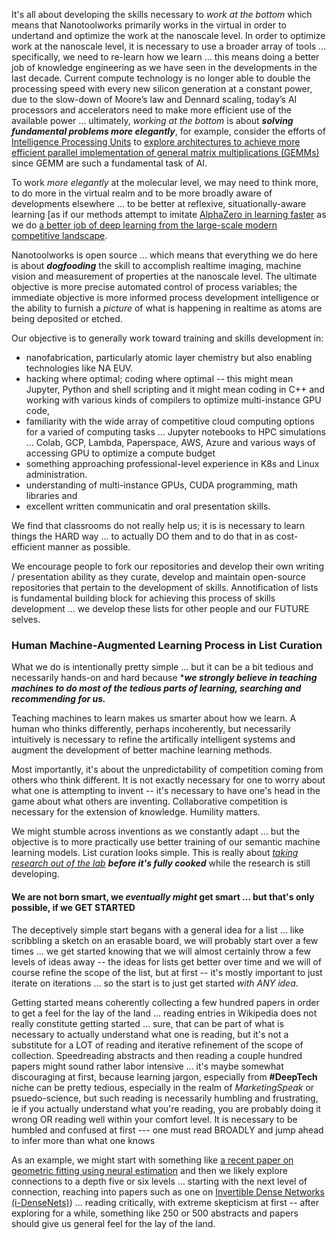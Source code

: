 It's all about developing the skills necessary to *work at the bottom* which means that Nanotoolworks primarily works in the virtual in order to undertand and optimize the work at the nanoscale level. In order to optimize work at the nanoscale level, it is necessary to use a broader array of tools ... specifically, we need to re-learn how we learn ... this means doing a better job of knowledge engineering as we have seen in the developments in the last decade. Current compute technology is no longer able to double the processing speed with every new silicon generation at a constant power, due to the slow-down of Moore’s law and Dennard scaling, today’s AI processors and accelerators need to make more efficient use of the available power ... ultimately, *working at the bottom* is about ***solving fundamental problems more elegantly***, for example, consider the efforts of [Intelligence Processing Units](https://en.wikipedia.org/wiki/Graphcore) to [explore architectures to achieve more efficient parallel implementation of general matrix multiplications (GEMMs)](https://docs.graphcore.ai/projects/ai-float-white-paper/en/latest/ai-float.html) since GEMM are such a fundamental task of AI.

To work *more elegantly* at the molecular level, we may need to think more, to do more in the virtual realm and to be more broadly aware of developments elsewhere ... to be better at reflexive, situationally-aware learning [as if our methods attempt to imitate [AlphaZero in learning faster](https://en.wikipedia.org/wiki/AlphaGo_Zero) as we do [a better job of deep learning from the large-scale modern competitive landscape](https://arxiv.org/pdf/2202.05924.pdf).

Nanotoolworks is open source ... which means that everything we do here is about ***dogfooding*** the skill to accomplish realtime imaging, machine vision and measurement of properties at the nanoscale level. The ultimate objective is more precise automated control of process variables; the immediate objective is more informed process development intelligence or the ability to furnish a *picture* of what is happening in realtime as atoms are being deposited or etched.


Our objective is to generally work toward training and skills development in:

* nanofabrication, particularly atomic layer chemistry but also enabling technologies like NA EUV. 
* hacking where optimal; coding where optimal -- this might mean Jupyter, Python and shell scripting and it might mean coding in C++ and working with various kinds of compilers to optimize multi-instance GPU code, 
* familiarity with the wide array of competitive cloud computing options for a varied of computing tasks ... Jupyter notebooks to HPC simulations ... Colab, GCP, Lambda, Paperspace, AWS, Azure and various ways of accessing GPU to optimize a compute budget  
* something approaching professional-level experience in K8s and Linux administration. 
* understanding of multi-instance GPUs, CUDA programming, math libraries and 
* excellent written communicatin and oral presentation skills.

We find that classrooms do not really help us; it is is necessary to learn things the HARD way ... to actually DO them and to do that in as cost-efficient manner as possible.

We encourage people to fork our repositories and develop their own writing / presentation ability as they curate, develop and maintain open-source repositories that pertain to the development of skills. Annotification of lists is fundamental building block for achieving this process of skills development ... we develop these lists for other people and our FUTURE selves.


### Human Machine-Augmented Learning Process in List Curation 

What we do is intentionally pretty simple ... but it can be a bit tedious and necessarily hands-on and hard because ****we strongly believe in teaching machines to do most of the tedious parts of learning, searching and recommending for us.***

Teaching machines to learn makes us smarter about how we learn. A human who thinks differently, perhaps incoherently, but necessarily intuitively is necessary to refine the artifically intelligent systems and augment the development of better machine learning methods.  

Most importantly, it's about the unpredictability of competition coming from others who think different.  It is not exactly necessary for one to worry about what one is attempting to invent -- it's necessary to have one's head in the game about what others are inventing. Collaborative competition is necessary for the extension of knowledge. Humility matters.

We might stumble across inventions as we constantly adapt ... but the objective is to more practically use better training of our semantic machine learning models. List curation looks simple. This is really about [*taking research out of the lab*](https://www.deepmind.com/blog/maximising-the-impact-of-our-breakthroughs) ***before it's fully cooked*** while the research is still developing.

#### We are not born smart, we *eventually might* get smart ... but that's only possible, if we GET STARTED

The deceptively simple start begans with a general idea for a list ... like scribbling a sketch on an erasable board, we will probably start over a few times ... we get started knowing that we will almost certainly throw a few levels of ideas away -- the ideas for lists get better over time and we will of course refine the scope of the list, but at first -- it's mostly important to just iterate on iterations ... so the start is to just get started *with ANY idea*. 

Getting started means coherently collecting a few hundred papers in order to get a feel for the lay of the land ... reading entries in Wikipedia does not really constitute getting started ... sure, that can be part of what is necessary to actually understand what one is reading, but it's not a substitute for a LOT of reading and iterative refinement of the scope of collection. Speedreading abstracts and then reading a couple hundred papers might sound rather labor intensive ... it's maybe somewhat discouraging at first, because learning jargon, especially from **#DeepTech** niche can be pretty tedious, especially in the realm of *MarketingSpeak* or psuedo-science, but such reading is necessarily humbling and frustrating, ie if you actually understand what you're reading, you are probably doing it wrong OR reading well within your comfort level. It is necessary to be humbled and confused at first --- one must read BROADLY and jump ahead to infer more than what one knows

As an example, we might start with something like [a recent paper on geometric fitting using neural estimation](https://www.connectedpapers.com/main/af7d708450233c969ef746e200cca5daa3611190/Finding-NEEMo%3A-Geometric-Fitting-using-Neural-Estimation-of-the-Energy-Mover's-Distance/graph) and then we likely explore connections to a depth five  or six levels ... starting with the next level of connection, reaching into papers such as one on [Invertible Dense Networks (i-DenseNets)](https://www.connectedpapers.com/main/489fab3d30e6e35c51de010f78a78cecd3d758a0/Connected-Papers-%7C-Find-and-explore-academic-papers/graph)) ... reading critically, with extreme skepticism at first -- after exploring for a while, something like 250 or 500 abstracts and papers should give us general feel for the lay of the land. 

